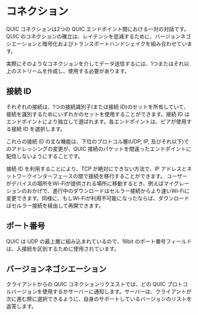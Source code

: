 # コネクション

QUIC コネクションは2つの QUIC エンドポイント間における一対の対話です。QUIC のコネクションの確立は、レイテンシを低減するために、バージョンネゴシエーションと暗号化およびトランスポートハンドシェイクを組み合わせています。

実際にそのようなコネクションを介してデータ送信するには、1つまたはそれ以上のストリームを作成し、使用する必要があります。

## 接続 ID

それぞれの接続は、1つの接続識別子(または接続 ID)のセットを所有していて、接続を識別するためにいずれかのセットを使用することができます。接続 ID はエンドポイントにより独立して選ばれます。各エンドポイントは、ピアが使用する接続 ID を選択します。

これらの接続 ID の主な機能は、下位のプロトコル層(UDP, IP, 及びそれ以下)でのアドレッシングの変更が、QUIC 接続のパケットを間違ったエンドポイントに配信しないようにすることです。

接続 ID を利用することにより、TCP が絶対にできない方法で、IP アドレスとネットワークインターフェースの間で接続を移行することができます。 ユーザーがデバイスの場所をWi-Fiが提供される場所に移動するとき、例えばマイグレーションのおかげで、進行中のダウンロードはセルラー接続からより速いWi-Fiに変更できます。同様に、もしWi-Fiが利用不可能になったならば、ダウンロードはセルラー接続を経由して再開できます。

## ポート番号

QUIC は UDP の最上層に組み込まれているので、16bit のポート番号フィールドは、入接続を区別するために使用されています。

## バージョンネゴシエーション

クライアントからの QUIC コネクションリクエストでは、どの QUIC プロトコルバージョンを使用するかサーバーに通知します。サーバーは、クライアントが次に進む際に選択できるように、自身のサポートしているバージョンのリストを返答します。
